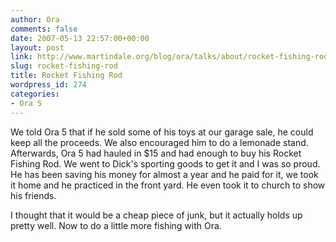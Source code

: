 ```yaml
---
author: Ora
comments: false
date: 2007-05-13 22:57:00+00:00
layout: post
link: http://www.martindale.org/blog/ora/talks/about/rocket-fishing-rod
slug: rocket-fishing-rod
title: Rocket Fishing Rod
wordpress_id: 274
categories:
- Ora 5
---
```


We told Ora 5 that if he sold some of his toys at our garage sale, he could keep all the proceeds. We also encouraged him to do a lemonade stand. Afterwards, Ora 5 had hauled in $15 and had enough to buy his Rocket Fishing Rod. We went to Dick's sporting goods to get it and I was so proud. He has been saving his money for almost a year and he paid for it, we took it home and he practiced in the front yard. He even took it to church to show his friends.  
  
I thought that it would be a cheap piece of junk, but it actually holds up pretty well. Now to do a little more fishing with Ora.
